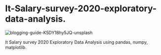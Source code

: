 # It-Salary-survey-2020-exploratory-data-analysis.

![blogging-guide-K5DY18hy5JQ-unsplash](https://github.com/wainaina-peter/It-Salary-survey-2020-exploratory-data-analysis./assets/80960028/861ad4b5-255f-479f-9e5d-26ae6859741f)

It Salary survey 2020 Exploratory Data Analysis using pandas, numpy, matplotlib.
